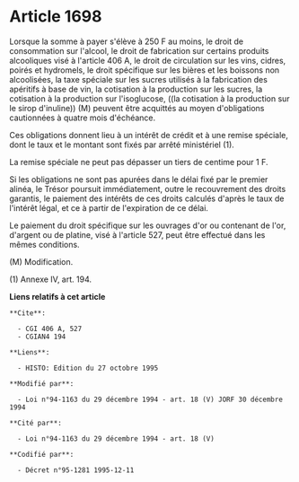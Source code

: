 # Article 1698

Lorsque la somme à payer s'élève à 250 F au moins, le droit de consommation sur l'alcool, le droit de fabrication sur
certains produits alcooliques visé à l'article 406 A, le droit de circulation sur les vins, cidres, poirés et hydromels, le
droit spécifique sur les bières et les boissons non alcoolisées, la taxe spéciale sur les sucres utilisés à la fabrication
des apéritifs à base de vin, la cotisation à la production sur les sucres, la cotisation à la production sur l'isoglucose,
((la cotisation à la production sur le sirop d'inuline)) (M) peuvent être acquittés au moyen d'obligations cautionnées à
quatre mois d'échéance.

Ces obligations donnent lieu à un intérêt de crédit et à une remise spéciale, dont le taux et le montant sont fixés par
arrêté ministériel (1).

La remise spéciale ne peut pas dépasser un tiers de centime pour 1 F.

Si les obligations ne sont pas apurées dans le délai fixé par le premier alinéa, le Trésor poursuit immédiatement, outre le
recouvrement des droits garantis, le paiement des intérêts de ces droits calculés d'après le taux de l'intérêt légal, et ce à
partir de l'expiration de ce délai.

Le paiement du droit spécifique sur les ouvrages d'or ou contenant de l'or, d'argent ou de platine, visé à l'article 527,
peut être effectué dans les mêmes conditions.

(M) Modification.

(1) Annexe IV, art. 194.

**Liens relatifs à cet article**

	**Cite**:

	  - CGI 406 A, 527
	  - CGIAN4 194

	**Liens**:

	  - HISTO: Edition du 27 octobre 1995

	**Modifié par**:

	  - Loi n°94-1163 du 29 décembre 1994 - art. 18 (V) JORF 30 décembre 1994

	**Cité par**:

	  - Loi n°94-1163 du 29 décembre 1994 - art. 18 (V)

	**Codifié par**:

	  - Décret n°95-1281 1995-12-11
